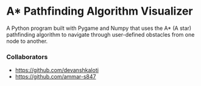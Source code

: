# A* Pathfinding Algorithm Visualizer
A Python program built with Pygame and Numpy that uses the A* (A star) pathfinding algorithm to navigate through user-defined obstacles from one node to another.

### Collaborators
* <a href="https://github.com/devanshkaloti">https://github.com/devanshkaloti</a>
* <a href="https://github.com/ammar-s847">https://github.com/ammar-s847</a>